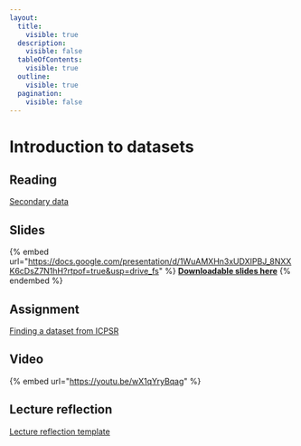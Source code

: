 ```yaml
---
layout:
  title:
    visible: true
  description:
    visible: false
  tableOfContents:
    visible: true
  outline:
    visible: true
  pagination:
    visible: false
---
```


# Introduction to datasets

## Reading

[Secondary data](https://drive.google.com/file/d/1oItC-fpLZhakFaFwXsRJuUxK2bYYED3c/view?usp=sharing)

## Slides

{% embed url="https://docs.google.com/presentation/d/1WuAMXHn3xUDXIPBJ_8NXXK6cDsZ7N1hH?rtpof=true&usp=drive_fs" %}
[**Downloadable slides here**](https://docs.google.com/presentation/d/1WuAMXHn3xUDXIPBJ_8NXXK6cDsZ7N1hH?rtpof=true\&usp=drive_fs)
{% endembed %}

## Assignment

[Finding a dataset from ICPSR](https://docs.google.com/document/d/1WwseBXUj76TyaFgvEIpl6fFJoYhiKF5l?rtpof=true\&usp=drive_fs)

## Video

{% embed url="https://youtu.be/wX1qYryBqag" %}

## Lecture reflection

[Lecture reflection template](https://docs.google.com/document/d/1ZjeWOm7fu6Y0MpszuwfdDdKS9wQwr8JC?rtpof=true\&usp=drive_fs)
